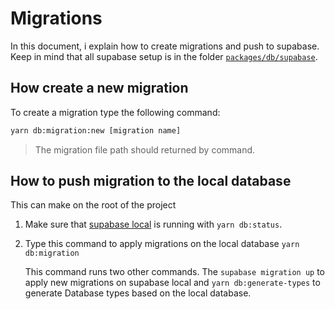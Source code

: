 # Migrations

In this document, i explain how to create migrations and push to supabase. Keep in mind that all supabase setup is in the folder [`packages/db/supabase`](https://github.com/ocodista/trampar-de-casa/tree/main/packages/db/supabase).

## How create a new migration

To create a migration type the following command:

```bash
yarn db:migration:new [migration name]
```

> The migration file path should returned by command.

## How to push migration to the local database

This can make on the root of the project

1. Make sure that [supabase local](https://supabase.com/docs/guides/cli/local-development) is running with `yarn db:status`.
2. Type this command to apply migrations on the local database `yarn db:migration`

   This command runs two other commands. The `supabase migration up` to apply new migrations on supabase local and `yarn db:generate-types` to generate Database types based on the local database.
